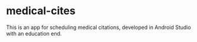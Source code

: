 # medical-cites
This is an app for scheduling medical citations, developed in Android Studio with an education end.
